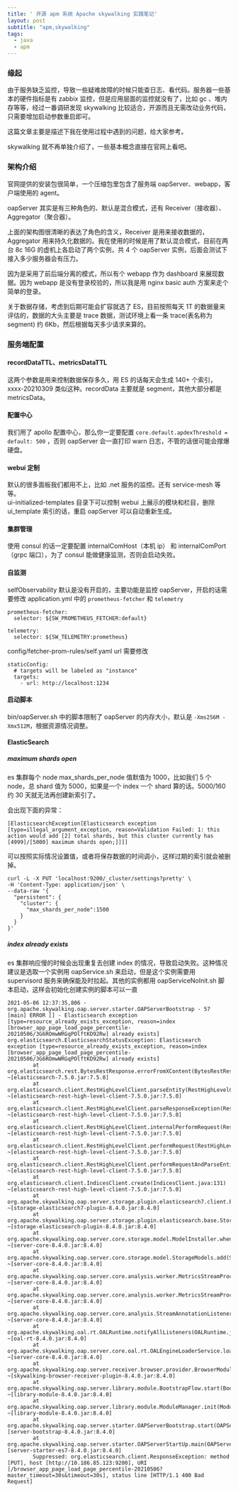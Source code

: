 ```yaml
---
title: ' 开源 apm 系统 Apache skywalking 实践笔记'
layout: post
subtitle: "apm,skywalking"
tags:
  - java
  - apm
---
```


### 缘起
由于服务缺乏监控，导致一些疑难故障的时候只能查日志、看代码。服务器一些基本的硬件指标是有 zabbix 监控，但是应用层面的监控就没有了，比如 gc 、堆内存等等，经过一番调研发现 skywalking 比较适合，开源而且无需改动业务代码，只需要增加启动参数重启即可。

这篇文章主要是描述下我在使用过程中遇到的问题，给大家参考。 

skywalking 就不再单独介绍了，一些基本概念直接在官网上看吧。



### 架构介绍
官网提供的安装包很简单，一个压缩包里包含了服务端 oapServer、webapp，客户端使用的  agent。

oapServer 其实是有三种角色的、默认是混合模式，还有 Receiver（接收器）、Aggregator（聚合器）。

[](https://skywalking.apache.org/assets/frame-v8.jpg?u=20200423)

上面的架构图很清晰的表达了角色的含义，Receiver 是用来接收数据的，Aggregator 用来持久化数据的。我在使用的时候是用了默认混合模式，目前在两台 8c 16G 的虚机上各启动了两个实例，共 4 个 oapServer 实例，后面会测试下接入多少服务器会有压力。

因为是采用了前后端分离的模式，所以有个 webapp 作为 dashboard 来展现数据。因为 webapp 是没有登录校验的，所以我是用  nginx basic auth 方案来走个简单的登录。

关于数据存储，考虑到后期可能会扩容就选了 ES，目前按照每天 1T 的数据量来评估的，数据的大头主要是 trace 数据，测试环境上看一条 trace(表名称为 segment) 约 6Kb，然后根据每天多少请求来算的。

### 服务端配置

#### recordDataTTL、metricsDataTTL 
这两个参数是用来控制数据保存多久，用 ES 的话每天会生成 140+ 个索引，xxxx-20210309 类似这种。recordData 主要就是 segment，其他大部分都是 metricsData。

#### 配置中心
我们用了 apollo 配置中心，那么你一定要配置 `core.default.apdexThreshold = default: 500` ，否则 oapServer 会一直打印 warn 日志，不管的话很可能会撑爆硬盘。

#### webui 定制
默认的很多面板我们都用不上，比如 .net 服务的监控。还有 service-mesh 等等。  
ui-initialized-templates 目录下可以控制 webui 上展示的模块和栏目，删除 ui_template 索引的话，重启 oapServer 可以自动重新生成。
####  集群管理
使用 consul 的话一定要配置 internalComHost（本机 ip） 和 internalComPort（grpc 端口），为了 consul 能做健康监测，否则会启动失败。
#### 自监测
selfObservability 默认是没有开启的，主要功能是监控 oapServer，开启的话需要修改 application.yml 中的 `prometheus-fetcher`  和 `telemetry`

```
prometheus-fetcher:
  selector: ${SW_PROMETHEUS_FETCHER:default}

telemetry:
  selector: ${SW_TELEMETRY:prometheus} 
```

config/fetcher-prom-rules/self.yaml  url 需要修改
```
staticConfig:
  # targets will be labeled as "instance"
  targets:
    - url: http://localhost:1234
```

#### 启动脚本
bin/oapServer.sh 中的脚本限制了 oapServer 的内存大小，默认是 `-Xms256M -Xmx512M`，根据资源情况调整。

#### ElasticSearch

##### maximum shards open
es 集群每个 node max_shards_per_node 值默值为 1000，比如我们 5 个 node，总 shard 值为 5000，如果是一个 index 一个 shard 算的话。5000/160 约 30 天就无法再创建新索引了。  

会出现下面的异常：  
```
[ElasticsearchException[Elasticsearch exception [type=illegal_argument_exception, reason=Validation Failed: 1: this action would add [2] total shards, but this cluster currently has [4999]/[5000] maximum shards open;]]]]
```
可以按照实际情况设置值，或者将保存数据的时间调小，这样过期的索引就会被删掉。  
```
curl -L -X PUT 'localhost:9200/_cluster/settings?pretty' \
-H 'Content-Type: application/json' \
--data-raw '{
  "persistent": {
    "cluster": {
      "max_shards_per_node":1500
    }
  }
}'
```

##### index already exists

es 集群响应慢的时候会出现重复去创建 index 的情况，导致启动失败。这种情况建议是选取一个实例用 oapService.sh 来启动，但是这个实例需要用 supervisord 服务来确保能及时拉起。其他的实例都用 oapServiceNoInit.sh
脚本启动，这样会初始化创建实例的脚本可以一直

```
2021-05-06 12:37:35,806 - org.apache.skywalking.oap.server.starter.OAPServerBootstrap - 57 [main] ERROR [] - Elasticsearch exception [type=resource_already_exists_exception, reason=index [browser_app_page_load_page_percentile-20210506/3G6ROmwWRGqPOlftKD92Rw] already exists]
org.elasticsearch.ElasticsearchStatusException: Elasticsearch exception [type=resource_already_exists_exception, reason=index [browser_app_page_load_page_percentile-20210506/3G6ROmwWRGqPOlftKD92Rw] already exists]
        at org.elasticsearch.rest.BytesRestResponse.errorFromXContent(BytesRestResponse.java:177) ~[elasticsearch-7.5.0.jar:7.5.0]
        at org.elasticsearch.client.RestHighLevelClient.parseEntity(RestHighLevelClient.java:1793) ~[elasticsearch-rest-high-level-client-7.5.0.jar:7.5.0]
        at org.elasticsearch.client.RestHighLevelClient.parseResponseException(RestHighLevelClient.java:1770) ~[elasticsearch-rest-high-level-client-7.5.0.jar:7.5.0]
        at org.elasticsearch.client.RestHighLevelClient.internalPerformRequest(RestHighLevelClient.java:1527) ~[elasticsearch-rest-high-level-client-7.5.0.jar:7.5.0]
        at org.elasticsearch.client.RestHighLevelClient.performRequest(RestHighLevelClient.java:1499) ~[elasticsearch-rest-high-level-client-7.5.0.jar:7.5.0]
        at org.elasticsearch.client.RestHighLevelClient.performRequestAndParseEntity(RestHighLevelClient.java:1466) ~[elasticsearch-rest-high-level-client-7.5.0.jar:7.5.0]
        at org.elasticsearch.client.IndicesClient.create(IndicesClient.java:131) ~[elasticsearch-rest-high-level-client-7.5.0.jar:7.5.0]
        at org.apache.skywalking.oap.server.storage.plugin.elasticsearch7.client.ElasticSearch7Client.createIndex(ElasticSearch7Client.java:109) ~[storage-elasticsearch7-plugin-8.4.0.jar:8.4.0]
        at org.apache.skywalking.oap.server.storage.plugin.elasticsearch.base.StorageEsInstaller.createTable(StorageEsInstaller.java:93) ~[storage-elasticsearch-plugin-8.4.0.jar:8.4.0]
        at org.apache.skywalking.oap.server.core.storage.model.ModelInstaller.whenCreating(ModelInstaller.java:55) ~[server-core-8.4.0.jar:8.4.0]
        at org.apache.skywalking.oap.server.core.storage.model.StorageModels.add(StorageModels.java:70) ~[server-core-8.4.0.jar:8.4.0]
        at org.apache.skywalking.oap.server.core.analysis.worker.MetricsStreamProcessor.create(MetricsStreamProcessor.java:138) ~[server-core-8.4.0.jar:8.4.0]
        at org.apache.skywalking.oap.server.core.analysis.worker.MetricsStreamProcessor.create(MetricsStreamProcessor.java:97) ~[server-core-8.4.0.jar:8.4.0]
        at org.apache.skywalking.oap.server.core.analysis.StreamAnnotationListener.notify(StreamAnnotationListener.java:57) ~[server-core-8.4.0.jar:8.4.0]
        at org.apache.skywalking.oal.rt.OALRuntime.notifyAllListeners(OALRuntime.java:167) ~[oal-rt-8.4.0.jar:8.4.0]
        at org.apache.skywalking.oap.server.core.oal.rt.OALEngineLoaderService.load(OALEngineLoaderService.java:61) ~[server-core-8.4.0.jar:8.4.0]
        at org.apache.skywalking.oap.server.receiver.browser.provider.BrowserModuleProvider.start(BrowserModuleProvider.java:73) ~[skywalking-browser-receiver-plugin-8.4.0.jar:8.4.0]
        at org.apache.skywalking.oap.server.library.module.BootstrapFlow.start(BootstrapFlow.java:49) ~[library-module-8.4.0.jar:8.4.0]
        at org.apache.skywalking.oap.server.library.module.ModuleManager.init(ModuleManager.java:62) ~[library-module-8.4.0.jar:8.4.0]
        at org.apache.skywalking.oap.server.starter.OAPServerBootstrap.start(OAPServerBootstrap.java:43) [server-bootstrap-8.4.0.jar:8.4.0]
        at org.apache.skywalking.oap.server.starter.OAPServerStartUp.main(OAPServerStartUp.java:27) [server-starter-es7-8.4.0.jar:8.4.0]
        Suppressed: org.elasticsearch.client.ResponseException: method [PUT], host [http://10.186.85.123:9200], URI [/browser_app_page_load_page_percentile-20210506?master_timeout=30s&timeout=30s], status line [HTTP/1.1 400 Bad Request]
```